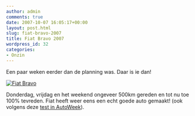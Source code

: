 ```yaml
---
author: admin
comments: true
date: 2007-10-07 16:05:17+00:00
layout: post.html
slug: fiat-bravo-2007
title: Fiat Bravo 2007
wordpress_id: 32
categories:
- Onzin
---
```


Een paar weken eerder dan de planning was. Daar is ie dan!

[![Fiat Bravo](http://farm3.static.flickr.com/2393/1506133895_b28383eb41_m.jpg)](http://www.wllnr.nl/fotos/photo/1506133895/Fiat-Bravo.html)

Donderdag, vrijdag en het weekend ongeveer 500km gereden en tot nu toe 100% tevreden. Fiat heeft weer eens een echt goede auto gemaakt! (ook volgens deze [test in AutoWeek](http://local.fiat.nl/pdf/triotestBravo.pdf)).

